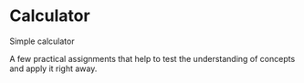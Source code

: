 # Calculator
Simple calculator  

A few practical assignments that help to test the understanding of concepts and apply it right away.
